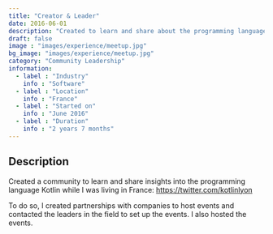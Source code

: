 ```yaml
---
title: "Creator & Leader"
date: 2016-06-01
description: "Created to learn and share about the programming language Kotlin"
draft: false
image : "images/experience/meetup.jpg"
bg_image: "images/experience/meetup.jpg"
category: "Community Leadership"
information:
  - label : "Industry"
    info : "Software"  
  - label : "Location"
    info : "France"
  - label : "Started on"
    info : "June 2016"
  - label : "Duration"
    info : "2 years 7 months"
---
```


## Description

Created a community to learn and share insights into the programming language Kotlin while I was living in France:
https://twitter.com/kotlinlyon

To do so, I created partnerships with companies to host events and contacted the leaders in the field to set up the events. I also hosted the events.
